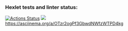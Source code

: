 ### Hexlet tests and linter status:
[![Actions Status](https://github.com/Nomade1984/frontend-project-44/actions/workflows/hexlet-check.yml/badge.svg)](https://github.com/Nomade1984/frontend-project-44/actions)
<a href="https://codeclimate.com/github/Nomade1984/frontend-project-44/maintainability"><img src="https://api.codeclimate.com/v1/badges/025377ceaaccb91c88fe/maintainability" /></a>
https://asciinema.org/a/OTzr2ogPf3GbwdNWfzWTPD4kg

